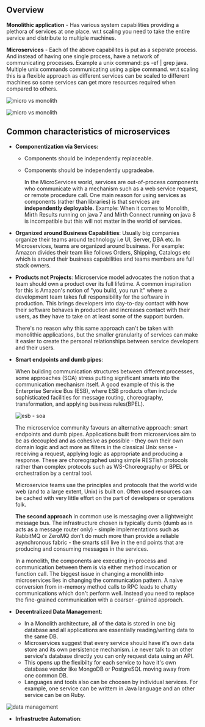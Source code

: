 ## Overview

**Monolithic application** - Has various system capabilities providing a plethora of services at one place. wr.t scaling you need to take the entire service and distribute to multiple machines.

**Microservices** - Each of the above capabilites is put as a seperate process. And instead of having one single process, have a network of communicating processes. Example a unix command: ps -ef | grep java. Multiple unix commands communicating using a pipe command. wr.t scaling this is a flexible approach as different services can be scaled to different machines so some services can get more resources required when compared to others.

![micro vs monolith](https://user-images.githubusercontent.com/6800366/38226207-ff181b00-3715-11e8-9c95-62888cc6bfaa.PNG)


![micro vs monolith](https://user-images.githubusercontent.com/6800366/38198456-8e38812e-36aa-11e8-9924-7fd3b5b93490.PNG)


## Common characteristics of microservices

* **Componentization via Services:** 
    * Components should be independently replaceable.
    * Components should be independently upgradeabe.
    
      In the MicroServices world, services are out-of-process components who communicate with a mechanism such as a web service request, or remote procedure call. One main reason for using services as components (rather than libraries) is that services are **independently deployable.** Example: When it comes to Monolith, Mirth Results running on java 7 and Mirth Connect running on java 8 is incompatible but this will not matter in the world of services.
      
* **Organized around Business Capabilities**:
Usually big companies organize their teams around technology i.e UI, Server, DBA etc. In Microservices, teams are organized around business. For example: Amazon divides their team like follows Orders, Shipping, Catalogs etc which is around their business capabilities and teams members are full stack owners.  

* **Products not Projects**: Microservice model advocates the notion that a team should own a product over its full lifetime. A common inspiration for this is Amazon's notion of "you build, you run it" where a development team takes full responsibility for the software in production. This brings developers into day-to-day contact with how their software behaves in production and increases contact with their users, as they have to take on at least some of the support burden.

    There's no reason why this same approach can't be taken with monolithic applications, but the smaller granularity of services can make it easier to create the personal relationships between service developers and their users.
    
* **Smart endpoints and dumb pipes**: 

    When building communication structures between different processes, some approaches (SOA) stress putting significant smarts into the communication mechanism itself. A good example of this is the Enterprise Service Bus (ESB), where ESB products often include sophisticated facilities for message routing, choreography, transformation, and applying business rules(BPEL).
    
    ![esb - soa](https://user-images.githubusercontent.com/6800366/38227304-328f12e0-371b-11e8-815f-8580d50035c2.PNG)

    The microservice community favours an alternative approach: smart endpoints and dumb pipes. Applications built from microservices aim to be as decoupled and as cohesive as possible - they own their own domain logic and act more as filters in the classical Unix sense - receiving a request, applying logic as appropriate and producing a response. These are choreographed using simple RESTish protocols rather than complex protocols such as WS-Choreography or BPEL or orchestration by a central tool.

    Microservice teams use the principles and protocols that the world wide web (and to a large extent, Unix) is built on. Often used resources can be cached with very little effort on the part of developers or operations folk.

    **The second approach** in common use is messaging over a lightweight message bus. The infrastructure chosen is typically dumb (dumb as in acts as a message router only) - simple implementations such as RabbitMQ or ZeroMQ don't do much more than provide a reliable asynchronous fabric - the smarts still live in the end points that are producing and consuming messages in the services.

    In a monolith, the components are executing in-process and communication between them is via either method invocation or function call. The biggest issue in changing a monolith into microservices lies in changing the communication pattern. A naive conversion from in-memory method calls to RPC leads to chatty communications which don't perform well. Instead you need to replace the fine-grained communication with a coarser -grained approach.
    
* **Decentralized Data Management**:

   * In a Monolith architecture, all of the data is stored in one big database and all applications are essentially reading/writing data to the same DB. 
   * Microservices suggest that every service should have it's own data store and its own persistence mechanism. i.e never talk to an other service's database directly you can only request data using an API. 
   * This opens up the flexibilty for each service to have it's own database vendor like MongoDB or PostgreSQL moving away from one common DB.
   * Languages and tools also can be choosen by individual services. For example, one service can be writtem in Java language and an other service can be on Ruby.

![data management](https://user-images.githubusercontent.com/6800366/38227616-b3318d96-371c-11e8-90ff-9d21f5c9f243.PNG)


* **Infrastructre Automation**:





